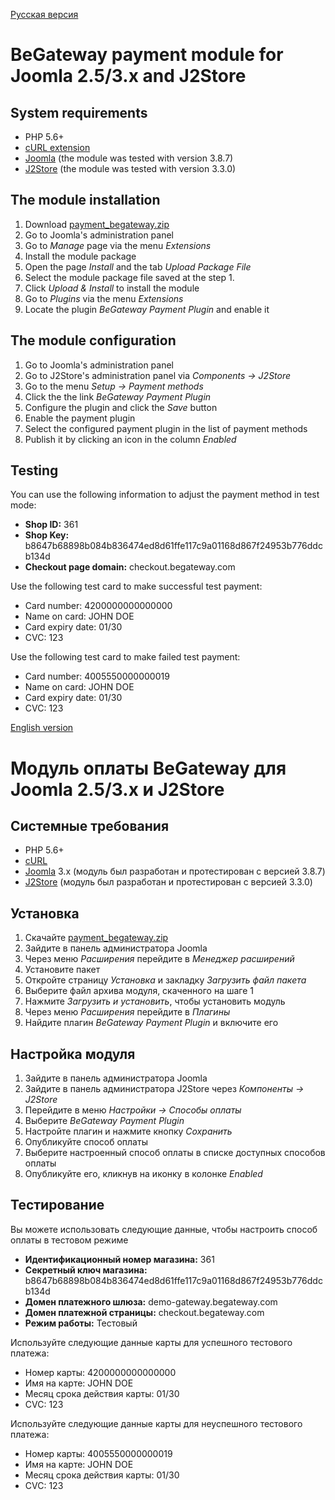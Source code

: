 [Русская версия](#Модуль-оплаты-begateway-для-joomla-2.5-3.x-и-j2store)

# BeGateway payment module for Joomla 2.5/3.x and J2Store

## System requirements

* PHP 5.6+
* [cURL extension](http://php.net/manual/en/book.curl.php)
* [Joomla](http://www.joomla.org/download.html) (the module was tested with version 3.8.7)
* [J2Store](https://www.j2store.org/) (the module was tested with version 3.3.0)

## The module installation

1. Download [payment_begateway.zip](https://github.com/begateway/j2store-payment-module/blob/master/payment_begateway.zip?raw=true)
2. Go to Joomla's administration panel
3. Go to _Manage_ page via the menu _Extensions_
4. Install the module package
  1. Open the page _Install_ and the tab _Upload Package File_
  2. Select the module package file saved at the step 1.
  3. Click _Upload & Install_ to install the module
  4. Go to _Plugins_ via the menu _Extensions_
  5. Locate the plugin _BeGateway Payment Plugin_ and enable it

## The module configuration

1. Go to Joomla's administration panel
2. Go to J2Store's administration panel via _Components → J2Store_
3. Go to the menu _Setup → Payment methods_
4. Click the the link _BeGateway Payment Plugin_
5. Configure the plugin and click the _Save_ button
6. Enable the payment plugin
  1. Select the configured payment plugin in the list of payment methods
  2. Publish it by clicking an icon in the column _Enabled_

## Testing

You can use the following information to adjust the payment method in test mode:

  * __Shop ID:__ 361
  * __Shop Key:__ b8647b68898b084b836474ed8d61ffe117c9a01168d867f24953b776ddcb134d
  * __Checkout page domain:__ checkout.begateway.com

Use the following test card to make successful test payment:

  * Card number: 4200000000000000
  * Name on card: JOHN DOE
  * Card expiry date: 01/30
  * CVC: 123

Use the following test card to make failed test payment:

  * Card number: 4005550000000019
  * Name on card: JOHN DOE
  * Card expiry date: 01/30
  * CVC: 123

[English version](#begateway-payment-module-for-joomla-2.x-3-and-j2store)

# Модуль оплаты BeGateway для Joomla 2.5/3.x и J2Store

## Системные требования

* PHP 5.6+
* [cURL](http://php.net/manual/en/book.curl.php)
* [Joomla](http://www.joomla.org/download.html) 3.x (модуль был разработан и протестирован с версией 3.8.7)
* [J2Store](https://www.j2store.org/) (модуль был разработан и протестирован с версией 3.3.0)

## Установка

1. Скачайте [payment_begateway.zip](https://github.com/begateway/j2store-payment-module/blob/master/payment_begateway.zip?raw=true)
2. Зайдите в панель администратора Joomla
3. Через меню _Расширения_ перейдите в _Менеджер расширений_
4. Установите пакет
  1. Откройте страницу _Установка_ и закладку _Загрузить файл пакета_
  2. Выберите файл архива модуля, скаченного на шаге 1
  3. Нажмите _Загрузить и установить_, чтобы установить модуль
  4. Через меню _Расширения_ перейдите в _Плагины_
  5. Найдите плагин _BeGateway Payment Plugin_ и включите его

## Настройка модуля

1. Зайдите в панель администратора Joomla
2. Зайдите в панель администратора J2Store через _Компоненты → J2Store_
3. Перейдите в меню _Настройки → Способы оплаты_
4. Выберите _BeGateway Payment Plugin_
5. Настройте плагин и нажмите кнопку _Сохранить_
6. Опубликуйте способ оплаты
  1. Выберите настроенный способ оплаты в списке доступных способов оплаты
  2. Опубликуйте его, кликнув на иконку в колонке _Enabled_

## Тестирование

Вы можете использовать следующие данные, чтобы настроить способ оплаты в тестовом режиме

  * __Идентификационный номер магазина:__ 361
  * __Секретный ключ магазина:__ b8647b68898b084b836474ed8d61ffe117c9a01168d867f24953b776ddcb134d
  * __Домен платежного шлюза:__ demo-gateway.begateway.com
  * __Домен платежной страницы:__ checkout.begateway.com
  * __Режим работы:__ Тестовый

Используйте следующие данные карты для успешного тестового платежа:

  * Номер карты: 4200000000000000
  * Имя на карте: JOHN DOE
  * Месяц срока действия карты: 01/30
  * CVC: 123

Используйте следующие данные карты для неуспешного тестового платежа:

  * Номер карты: 4005550000000019
  * Имя на карте: JOHN DOE
  * Месяц срока действия карты: 01/30
  * CVC: 123
